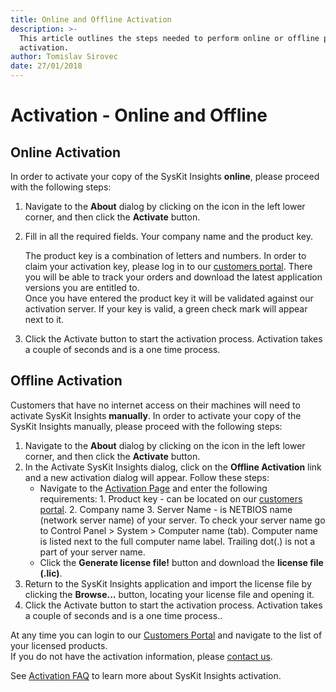 ```yaml
---
title: Online and Offline Activation
description: >-
  This article outlines the steps needed to perform online or offline product
  activation.
author: Tomislav Sirovec
date: 27/01/2018
---
```


# Activation - Online and Offline

## Online Activation

In order to activate your copy of the SysKit Insights **online**, please proceed with the following steps:

1. Navigate to the **About** dialog by clicking on the icon in the left lower corner, and then click the **Activate** button.
2. Fill in all the required fields. Your company name and the product key.

   The product key is a combination of letters and numbers. In order to claim your activation key, please log in to our [customers portal](https://my.syskit.com). There you will be able to track your orders and download the latest application versions you are entitled to.  
   Once you have entered the product key it will be validated against our activation server. If your key is valid, a green check mark will appear next to it.

3. Click the Activate button to start the activation process. Activation takes a couple of seconds and is a one time process.

## Offline Activation

Customers that have no internet access on their machines will need to activate SysKit Insights **manually**. In order to activate your copy of the SysKit Insights manually, please proceed with the following steps:

1. Navigate to the **About** dialog by clicking on the icon in the left lower corner, and then click the **Activate** button.
2. In the Activate SysKit Insights dialog, click on the **Offline Activation** link and a new activation dialog will appear. Follow these steps:
   * Navigate to the [Activation Page](https://my.syskit.com/activation/?P=Insights) and enter the following requirements: 1. Product key - can be located on our [customers portal](https://my.syskit.com). 2. Company name 3. Server Name - is NETBIOS name \(network server name\) of your server. To check your server name go to Control Panel &gt; System &gt; Computer name \(tab\). Computer name is listed next to the full computer name label. Trailing dot\(.\) is not a part of your server name.
   * Click the **Generate license file!** button and download the **license file \(.lic\)**.
3. Return to the SysKit Insights application and import the license file by clicking the **Browse...** button, locating your license file and opening it.
4. Click the Activate button to start the activation process. Activation takes a couple of seconds and is a one time process..

At any time you can login to our [Customers Portal](https://my.syskit.com) and navigate to the list of your licensed products.  
If you do not have the activation information, please [contact us](https://www.syskit.com/company/contact-us).

See [Activation FAQ](activation-faq.md) to learn more about SysKit Insights activation.

